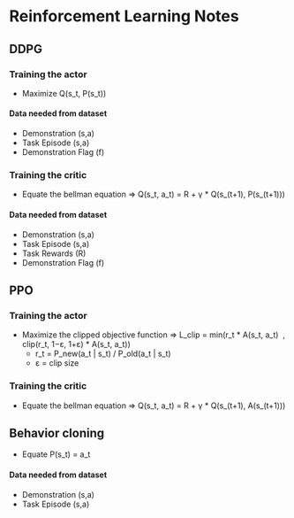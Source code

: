 # Reinforcement Learning Notes

## DDPG

### Training the actor
- Maximize Q(s_t, P(s_t))

#### Data needed from dataset
- Demonstration (s,a)
- Task Episode (s,a)
- Demonstration Flag (f)

### Training the critic
- Equate the bellman equation => Q(s_t, a_t) = R + γ * Q(s_(t+1), P(s_(t+1)))

#### Data needed from dataset
- Demonstration (s,a)
- Task Episode (s,a)
- Task Rewards (R)
- Demonstration Flag (f)

## PPO

### Training the actor
- Maximize the clipped objective function => L_clip = min(r_t * A(s_t, a_t) ​ , clip(r_t, 1−ε, 1+ε) * A(s_t, a_t))
	- r_t = P_new(a_t | s_t) / P_old(a_t | s_t)
	- ε = clip size

### Training the critic
- Equate the bellman equation => Q(s_t, a_t) = R + γ * Q(s_(t+1), A(s_(t+1)))

## Behavior cloning

- Equate P(s_t) = a_t

#### Data needed from dataset

- Demonstration (s,a)
- Task Episode (s,a)
